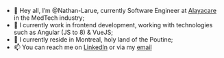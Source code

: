 - 👋 Hey all, I’m @Nathan-Larue, currently Software Engineer at [Alayacare](https://www.alayacare.com/) in the MedTech industry;
- 🌱 I currently work in frontend development, working with technologies such as Angular (JS to 8) & VueJS;
- 📍 I currently reside in Montreal, holy land of the Poutine;
- 📫 You can reach me on [LinkedIn](https://www.linkedin.com/in/nathan-larue-44681416b/) or via my [email](mailto:nathanlarue12@gmail.com)

